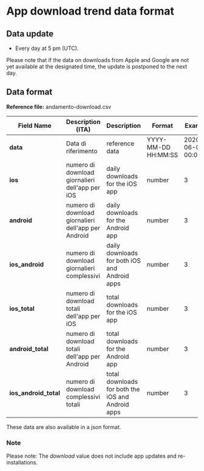 # App download trend data format

## Data update
- Every day at 5 pm (UTC). 

Please note that if the data on downloads from Apple and Google are not yet available at the designated time, the update is postponed to the next day.

## Data format

**Reference file:** andamento-download.csv<br>

| Field Name                  | Description (ITA)                       | Description                            | Format                       | Example             |
|-----------------------------|-----------------------------------|----------------------------------------|-------------------------------|---------------------|
| **data**                        | Data di riferimento            | reference data                   | YYYY-MM-DD HH:MM:SS | 2020-06-01 00:00:00 |
| **ios**                       | numero di download giornalieri dell'app per iOS | daily downloads for the iOS app           |  number     |         3         |
| **android**              | numero di download giornalieri dell'app per Android | daily downloads for the Android app        |  number                        | 3                  |
| **ios_android**       | numero di download giornalieri complessivi       | daily downloads for both iOS and Android apps                     | number             | 3             |
| **ios_total**                         | numero di download totali dell'app per iOS                        | total downloads for the iOS app                                  | number                         | 3          |
| **android_total**                        | numero di download totali dell'app per Android                       | total downloads for the Android app                              | number                         | 3         |
| **ios_android_total**      | numero di download complessivi totali        | total downloads for both the iOS and Android apps    | number                        | 3                   |


These data are also available in a json format.

### Note
Please note:
The *download* value does not include app updates and re-installations.
